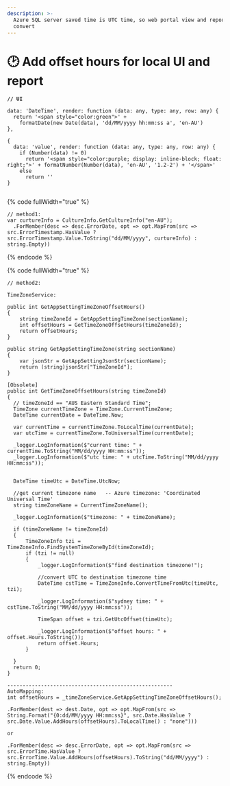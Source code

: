 ```yaml
---
description: >-
  Azure SQL server saved time is UTC time, so web portal view and report need to
  convert
---
```


# 🕑 Add offset hours for local UI and report

<pre data-full-width="true"><code><strong>// UI
</strong><strong>  
</strong>data: 'DateTime', render: function (data: any, type: any, row: any) {
  return '&#x3C;span style="color:green">' +
    formatDate(new Date(data), 'dd/MM/yyyy hh:mm:ss a', 'en-AU')
},

{
  data: 'value', render: function (data: any, type: any, row: any) {
    if (Number(data) != 0)
      return '&#x3C;span style="color:purple; display: inline-block; float: right;">' + formatNumber(Number(data), 'en-AU', '1.2-2') + '&#x3C;/span>'
    else
      return ''
}
  
</code></pre>

{% code fullWidth="true" %}
```
// method1: 
var curtureInfo = CultureInfo.GetCultureInfo("en-AU");
  .ForMember(desc => desc.ErrorDate, opt => opt.MapFrom(src => src.ErrorTimestamp.HasValue ? src.ErrorTimestamp.Value.ToString("dd/MM/yyyy", curtureInfo) : string.Empty))

```
{% endcode %}



{% code fullWidth="true" %}
```
// method2:

TimeZoneService:

public int GetAppSettingTimeZoneOffsetHours()
{
    string timeZoneId = GetAppSettingTimeZone(sectionName);
    int offsetHours = GetTimeZoneOffsetHours(timeZoneId);
    return offsetHours;
}
    
public string GetAppSettingTimeZone(string sectionName)
{
    var jsonStr = GetAppSettingJsonStr(sectionName);
    return (string)jsonStr["TimeZoneId"];
}

[Obsolete]
public int GetTimeZoneOffsetHours(string timeZoneId)
{
  // timeZoneId == "AUS Eastern Standard Time";
  TimeZone currentTimeZone = TimeZone.CurrentTimeZone;
  DateTime currentDate = DateTime.Now;

  var currentTime = currentTimeZone.ToLocalTime(currentDate);
  var utcTime = currentTimeZone.ToUniversalTime(currentDate);

  _logger.LogInformation($"current time: " + currentTime.ToString("MM/dd/yyyy HH:mm:ss"));
  _logger.LogInformation($"utc time: " + utcTime.ToString("MM/dd/yyyy HH:mm:ss"));


  DateTime timeUtc = DateTime.UtcNow;

  //get current timezone name   -- Azure timezone: 'Coordinated Universal Time'
  string timeZoneName = CurrentTimeZoneName();

  _logger.LogInformation($"timezone: " + timeZoneName);

  if (timeZoneName != timeZoneId)
  {
      TimeZoneInfo tzi = TimeZoneInfo.FindSystemTimeZoneById(timeZoneId);
      if (tzi != null)
      {
          _logger.LogInformation($"find destination timezone!");

          //convert UTC to destination timezone time
          DateTime cstTime = TimeZoneInfo.ConvertTimeFromUtc(timeUtc, tzi);

          _logger.LogInformation($"sydney time: " + cstTime.ToString("MM/dd/yyyy HH:mm:ss"));

          TimeSpan offset = tzi.GetUtcOffset(timeUtc);

          _logger.LogInformation($"offset hours: " + offset.Hours.ToString());
          return offset.Hours;
      }

  }
  return 0;
}

------------------------------------------------------
AutoMapping:
int offsetHours = _timeZoneService.GetAppSettingTimeZoneOffsetHours();

.ForMember(dest => dest.Date, opt => opt.MapFrom(src => String.Format("{0:dd/MM/yyyy HH:mm:ss}", src.Date.HasValue ? src.Date.Value.AddHours(offsetHours).ToLocalTime() : "none")))

or

.ForMember(desc => desc.ErrorDate, opt => opt.MapFrom(src => src.ErrorTime.HasValue ? src.ErrorTime.Value.AddHours(offsetHours).ToString("dd/MM/yyyy") : string.Empty))

```
{% endcode %}

